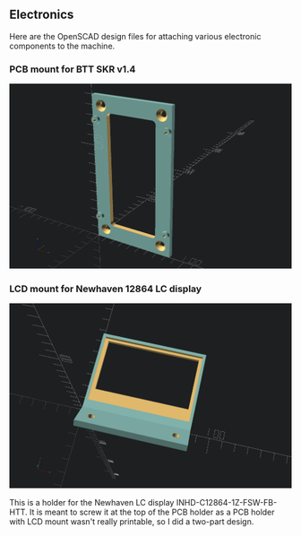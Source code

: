 ## Electronics

Here are the OpenSCAD design files for attaching various electronic components to the machine.

### PCB mount for BTT SKR v1.4

![BTT SKR v1.4 mount](images/PCB_Mount.png)

### LCD mount for Newhaven 12864 LC display

![BTT SKR v1.4 mount](images/LCD_Mount.png)

This is a holder for the Newhaven LC display INHD-C12864-1Z-FSW-FB-HTT. It is meant to screw it at the top of the PCB holder as a PCB holder with LCD mount wasn't really printable, so I did a two-part design.
